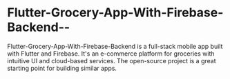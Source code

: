 # Flutter-Grocery-App-With-Firebase-Backend--
 Flutter-Grocery-App-With-Firebase-Backend is a full-stack mobile app built with Flutter and Firebase. It's an e-commerce platform for groceries with intuitive UI and cloud-based services. The open-source project is a great starting point for building similar apps.
